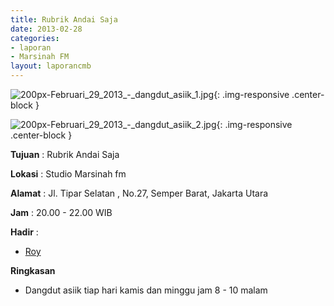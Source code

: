```yaml
---
title: Rubrik Andai Saja
date: 2013-02-28
categories:
- laporan
- Marsinah FM
layout: laporancmb
---
```



![200px-Februari_29_2013_-_dangdut_asiik_1.jpg](/uploads/200px-Februari_29_2013_-_dangdut_asiik_1.jpg){: .img-responsive .center-block }

![200px-Februari_29_2013_-_dangdut_asiik_2.jpg](/uploads/200px-Februari_29_2013_-_dangdut_asiik_2.jpg){: .img-responsive .center-block }


**Tujuan** : Rubrik Andai Saja  

**Lokasi** : Studio Marsinah fm 

**Alamat** : Jl. Tipar Selatan , No.27, Semper Barat, Jakarta Utara 

**Jam** : 20.00 - 22.00 WIB 

**Hadir** :
* [Roy](http://wiki.ciptamedia.org/wiki/Roy)

**Ringkasan**  
* Dangdut asiik tiap hari kamis dan minggu jam 8 - 10 malam 

